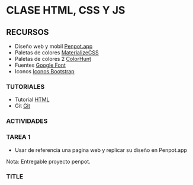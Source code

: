 # CLASE HTML, CSS Y JS

## RECURSOS

- Diseño web y mobil [Penpot.app](https://penpot.app/)
- Paletas de colores [MaterializeCSS](https://materializecss.com/color.html)
- Paletas de colores 2 [ColorHunt](https://colorhunt.co/)
- Fuentes [Google Font](https://fonts.google.com/)
- Iconos [Iconos Bootstrap](https://icons.getbootstrap.com/)

### TUTORIALES

- Tutorial [HTML](https://www.w3schools.com/html/default.asp)
- Git [Git](https://git-scm.com/docs)

### ACTIVIDADES

### TAREA 1
- Usar de referencia una pagina web y replicar su diseño en Penpot.app 

Nota: Entregable proyecto penpot. 

### TITLE

